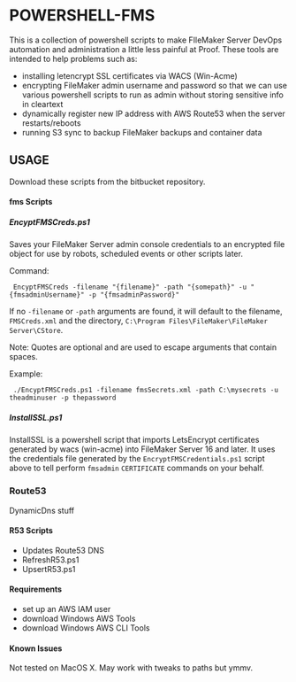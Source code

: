 # POWERSHELL-FMS  #

This is a collection of powershell scripts to make FIleMaker Server DevOps automation and administration a little less painful at Proof. These tools are intended to help problems such as:

* installing letencrypt SSL certificates via WACS (Win-Acme)
* encrypting FileMaker admin username and password so that we can use various powershell scripts to run as admin without storing sensitive info in cleartext
* dynamically register new IP address with AWS Route53 when the server restarts/reboots
* running S3 sync to backup FileMaker backups and container data

## USAGE ##

Download these scripts from the bitbucket repository.

#### fms Scripts ####

##### EncyptFMSCreds.ps1 #####

Saves your FileMaker Server admin console credentials to an encrypted file object for use by robots, scheduled events or other scripts later.

Command:

     EncyptFMSCreds -filename "{filename}" -path "{somepath}" -u "{fmsadminUsername}" -p "{fmsadminPassword}"

If no `-filename` or `-path` arguments are found, it will default to the filename, `FMSCreds.xml` and the directory, `C:\Program Files\FileMaker\FileMaker Server\CStore`.

Note: Quotes are optional and are used to escape arguments that contain spaces.

Example:
  
     ./EncyptFMSCreds.ps1 -filename fmsSecrets.xml -path C:\mysecrets -u theadminuser -p thepassword

##### InstallSSL.ps1 #####

InstallSSL is a powershell script that imports LetsEncrypt certificates generated by wacs (win-acme) into FileMaker Server 16 and later. It uses the credentials file generated by the `EncryptFMSCredentials.ps1` script above to tell perform `fmsadmin` `CERTIFICATE` commands on your behalf.

### Route53 ###

DynamicDns stuff

#### R53 Scripts ####

* Updates Route53 DNS
* RefreshR53.ps1
* UpsertR53.ps1

#### Requirements #####

* set up an AWS IAM user
* download Windows AWS Tools
* download Windows AWS CLI Tools
  
#### Known Issues #####

Not tested on MacOS X. May work with tweaks to paths but ymmv.
